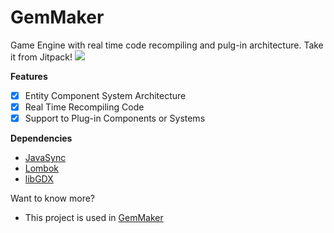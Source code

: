 # GemMaker
Game Engine with real time code recompiling and pulg-in architecture.
Take it from Jitpack!
[![](https://jitpack.io/v/Ughuuu/GemMaker.svg)](https://jitpack.io/#Ughuuu/GemMaker)

**Features**
- [x] Entity Component System Architecture
- [x] Real Time Recompiling Code
- [x] Support to Plug-in Components or Systems

**Dependencies**
- [JavaSync](https://github.com/Ughuuu/JavaSync/)
- [Lombok](https://projectlombok.org/)
- [libGDX](https://libgdx.badlogicgames.com/)

Want to know more?
- This project is used in [GemMaker](https://github.com/Ughuuu/GemMaker)
